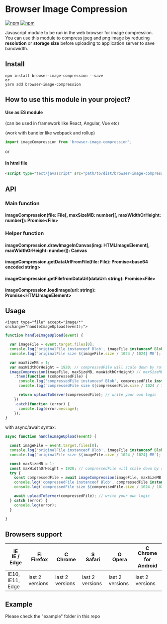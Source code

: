 # Browser Image Compression #
[![npm](https://img.shields.io/npm/v/browser-image-compression.svg)](https://www.npmjs.com/package/browser-image-compression)
[![npm](https://img.shields.io/npm/l/browser-image-compression.svg)](https://www.npmjs.com/package/browser-image-compression)

Javascript module to be run in the web browser for image compression.
You can use this module to compress jpeg and png image by reducing **resolution** or **storage size** before uploading to application server to save bandwidth.

## Install ##
```
npm install browser-image-compression --save
or
yarn add browser-image-compression
```

## How to use this module in your project? ##
#### Use as ES module ####

(can be used in framework like React, Angular, Vue etc)

(work with bundler like webpack and rollup)
```javascript
import imageCompression from 'browser-image-compression';
```

or

#### In html file ####
```html
<script type="text/javascript" src="path/to/dist/browser-image-compression.js"></script>
```

## API ##
### Main function ###
#### imageCompression(file: File[, maxSizeMB: number][, maxWidthOrHeight: number]): Promise\<File> ####
### Helper function ###
#### imageCompression.drawImageInCanvas(img: HTMLImageElement[, maxWidthOrHeight: number]): Canvas ####
#### imageCompression.getDataUrlFromFile(file: File): Promise\<base64 encoded string> ####
#### imageCompression.getFilefromDataUrl(dataUrl: string): Promise\<File> ####
#### imageCompression.loadImage(url: string): Promise\<HTMLImageElement> ####

## Usage ##
```
<input type="file" accept="image/*" onchange="handleImageUpload(event);">
```
```javascript
function handleImageUpload(event) {

  var imageFile = event.target.files[0];
  console.log('originalFile instanceof Blob', imageFile instanceof Blob); // true
  console.log(`originalFile size ${imageFile.size / 1024 / 1024} MB`);

  var maxSizeMB = 1;
  var maxWidthOrHeight = 1920; // compressedFile will scale down by ratio to a point that width or height is smaller than maxWidthOrHeight
  imageCompression(imageFile, maxSizeMB, maxWidthOrHeight) // maxSizeMB, maxWidthOrHeight are optional
    .then(function (compressedFile) {
      console.log('compressedFile instanceof Blob', compressedFile instanceof Blob); // true
      console.log(`compressedFile size ${compressedFile.size / 1024 / 1024} MB`); // smaller than maxSizeMB

      return uploadToServer(compressedFile); // write your own logic
    })
    .catch(function (error) {
      console.log(error.message);
    });
}
```
with async/await syntax:
```javascript
async function handleImageUpload(event) {

  const imageFile = event.target.files[0];
  console.log('originalFile instanceof Blob', imageFile instanceof Blob); // true
  console.log(`originalFile size ${imageFile.size / 1024 / 1024} MB`);

  const maxSizeMB = 1;
  const maxWidthOrHeight = 1920; // compressedFile will scale down by ratio to a point that width or height is smaller than maxWidthOrHeight
  try {
    const compressedFile = await imageCompression(imageFile, maxSizeMB);  // maxSizeMB, maxWidthOrHeight are optional
    console.log('compressedFile instanceof Blob', compressedFile instanceof Blob); // true
    console.log(`compressedFile size ${compressedFile.size / 1024 / 1024} MB`); // smaller than maxSizeMB

    await uploadToServer(compressedFile); // write your own logic
  } catch (error) {
    console.log(error);
  }

}
```

## Browsers support ##

| [<img src="https://raw.githubusercontent.com/godban/browsers-support-badges/master/src/images/edge.png" alt="IE / Edge" width="16px" height="16px" />](http://godban.github.io/browsers-support-badges/)</br>IE / Edge | [<img src="https://raw.githubusercontent.com/godban/browsers-support-badges/master/src/images/firefox.png" alt="Firefox" width="16px" height="16px" />](http://godban.github.io/browsers-support-badges/)</br>Firefox | [<img src="https://raw.githubusercontent.com/godban/browsers-support-badges/master/src/images/chrome.png" alt="Chrome" width="16px" height="16px" />](http://godban.github.io/browsers-support-badges/)</br>Chrome | [<img src="https://raw.githubusercontent.com/godban/browsers-support-badges/master/src/images/safari.png" alt="Safari" width="16px" height="16px" />](http://godban.github.io/browsers-support-badges/)</br>Safari | [<img src="https://raw.githubusercontent.com/godban/browsers-support-badges/master/src/images/opera.png" alt="Opera" width="16px" height="16px" />](http://godban.github.io/browsers-support-badges/)</br>Opera | [<img src="https://raw.githubusercontent.com/godban/browsers-support-badges/master/src/images/chrome-android.png" alt="Chrome for Android" width="16px" height="16px" />](http://godban.github.io/browsers-support-badges/)</br>Chrome for Android |
| --------- | --------- | --------- | --------- | --------- | --------- |
| IE10, IE11, Edge| last 2 versions| last 2 versions| last 2 versions| last 2 versions| last 2 versions

## Example ##
Please check the "example" folder in this repo